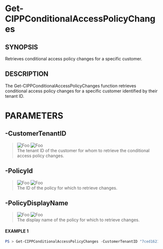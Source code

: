 # Get-CIPPConditionalAccessPolicyChanges
## SYNOPSIS
Retrieves conditional access policy changes for a specific customer.
## DESCRIPTION
The Get-CIPPConditionalAccessPolicyChanges function retrieves conditional access policy changes for a specific customer identified by their tenant ID.
# PARAMETERS

## **-CustomerTenantID**
> ![Foo](https://img.shields.io/badge/Type-String-Blue?) ![Foo](https://img.shields.io/badge/Mandatory-TRUE-Red?) \
The tenant ID of the customer for whom to retrieve the conditional access policy changes.

  ## **-PolicyId**
> ![Foo](https://img.shields.io/badge/Type-String-Blue?) ![Foo](https://img.shields.io/badge/Mandatory-FALSE-Green?) \
The ID of the policy for which to retrieve changes.

  ## **-PolicyDisplayName**
> ![Foo](https://img.shields.io/badge/Type-String-Blue?) ![Foo](https://img.shields.io/badge/Mandatory-FALSE-Green?) \
The display name of the policy for which to retrieve changes.

 #### EXAMPLE 1
```powershell
PS > Get-CIPPConditionalAccessPolicyChanges -CustomerTenantID "7ced1621-b8f7-4231-868c-bc6b1a2f1778" -PolicyId "12345" -PolicyDisplayName "Example Policy"
```

